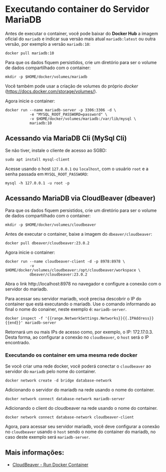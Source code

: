 # Executando container do Servidor MariaDB

Antes de executar o container, você pode baixar do **Docker Hub** a imagem oficial do `mariadb` e indicar sua versão mais atual `mariadb:latest` ou outra versão, por exemplo a versão `mariadb:10`:
```console
docker pull mariadb:10
```

Para que os dados fiquem persistidos, crie um diretório para ser o volume de dados compartilhado com o container:
```console
mkdir -p $HOME/docker/volumes/mariadb
```
Você também pode usar a criação de volumes do próprio *docker* (https://docs.docker.com/storage/volumes/).

Agora inicie o container:
```console
docker run --name mariadb-server -p 3306:3306 -d \
           -e "MYSQL_ROOT_PASSWORD=password" \
           -v $HOME/docker/volumes/mariadb:/var/lib/mysql \
           mariadb:10
```

## Acessando via MariaDB Cli (MySql Cli)

Se não tiver, instale o cliente de acesso ao SGBD:

```console
sudo apt install mysql-client
```

Acesse usando o host `127.0.0.1` ou `localhost`, com o usuário `root` e a senha passada em `MYSQL_ROOT_PASSWORD`:

```console
mysql -h 127.0.0.1 -u root -p
```

## Acessando MariaDB via CloudBeaver (dbeaver)

Para que os dados fiquem persistidos, crie um diretório para ser o volume de dados compartilhado com o container:
```console
mkdir -p $HOME/docker/volumes/cloudbeaver
```

Antes de executar o container, baixe a imagem do `dbeaver/cloudbeaver`:
```console
docker pull dbeaver/cloudbeaver:23.0.2
```

Agora inicie o container:
```console
docker run --name cloudbeaver-client -d -p 8978:8978 \
           -v $HOME/docker/volumes/cloudbeaver:/opt/cloudbeaver/workspace \
           dbeaver/cloudbeaver:23.0.2
```

Abra o link http://localhost:8978 no navegador e configure a conexão com o servidor do mariadb.

Para acessar seu servidor mariadb, você precisa descobrir o IP do container que está executando o mariadb. Use o comando informando ao final o nome do conainer, neste exemplo é: `mariadb-server`.
```console
docker inspect -f '{{range.NetworkSettings.Networks}}{{.IPAddress}}{{end}}' mariadb-server
```
Retornará um ou mais IPs de acesso como, por exemplo, o IP: 172.17.0.3. Desta forma, ao configurar a conexão no `cloudbeaver`, o `host` será o IP encontrado.

### Executando os container em uma mesma rede docker

Se você criar uma rede docker, você poderá conectar o `cloudbeaver` ao servidor do `mariadb` pelo nome do container.
```console
docker network create -d bridge database-network
```

Adicionando o servidor do mariadb na rede usando o nome do container.
```console
docker network connect database-network mariadb-server
```

Adicionando o client do cloudbeaver na rede usando o nome do container.
```console
docker network connect database-network cloudbeaver-client
```

Agora, para acessar seu servidor mariadb, você deve configurar a conexão no `cloudbeaver` usando o `host` sendo o nome do container do mariadb, no caso deste exemplo será `mariadb-server`.

## Mais informações:

* [CloudBeaver - Run Docker Container](https://cloudbeaver.io/docs/Run-Docker-Container/)
